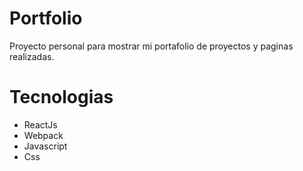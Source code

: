 # Portfolio
Proyecto personal para mostrar mi portafolio de proyectos y paginas realizadas.

# Tecnologias
* ReactJs
* Webpack
* Javascript
* Css
